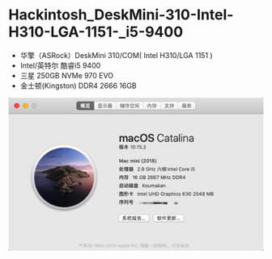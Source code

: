 # Hackintosh_DeskMini-310-Intel-H310-LGA-1151-_i5-9400


* 华擎（ASRock）DeskMini 310/COM( Intel H310/LGA 1151 )
* Intel/英特尔 酷睿i5 9400
* 三星 250GB NVMe 970 EVO
* 金士顿(Kingston) DDR4 2666 16GB

![ABC](https://github.com/OrangeBoston/Hackintosh_DeskMini-310-Intel-H310-LGA-1151-_i5-9400/blob/master/res/QQ20191221-093902.png)